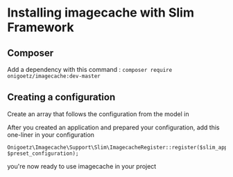 # Installing imagecache with Slim Framework

## Composer

Add a dependency with this command : `composer require onigoetz/imagecache:dev-master`

## Creating a configuration

Create an array that follows the configuration from the model in [](https://github.com/onigoetz/imagecache/blob/master/src/config/imagecache.php)

After you created an application and prepared your configuration, add this one-liner in your configuration

```
Onigoetz\Imagecache\Support\Slim\ImagecacheRegister::register($slim_application, $preset_configuration);
```

you're now ready to use imagecache in your project
